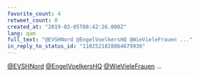 ```yaml
---
favorite_count: 4
retweet_count: 0
created_at: "2019-03-05T08:42:26.000Z"
lang: qam
full_text: "@EVSHNord @EngelVoelkersHQ @WieVieleFrauen ..."
in_reply_to_status_id: "1102521828864679936"
---
```


[@EVSHNord](https://twitter.com/EVSHNord)
[@EngelVoelkersHQ](https://twitter.com/EngelVoelkersHQ)
[@WieVieleFrauen](https://twitter.com/WieVieleFrauen) ...
